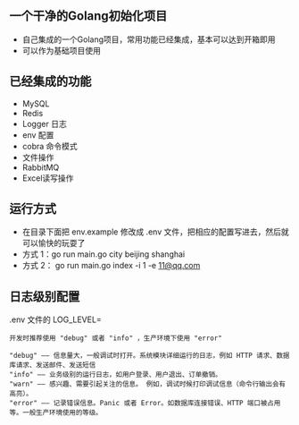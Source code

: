 ## 一个干净的Golang初始化项目
 - 自己集成的一个Golang项目，常用功能已经集成，基本可以达到开箱即用
 - 可以作为基础项目使用

## 已经集成的功能
- MySQL
- Redis
- Logger 日志
- env 配置
- cobra 命令模式
- 文件操作
- RabbitMQ
- Excel读写操作

## 运行方式
- 在目录下面把 env.example 修改成 .env 文件，把相应的配置写进去，然后就可以愉快的玩耍了
- 方式 1：go run main.go city beijing shanghai
- 方式 2： go run main.go index -i 1 -e 11@qq.com

## 日志级别配置
.env 文件的 LOG_LEVEL=
```
开发时推荐使用 "debug" 或者 "info" ，生产环境下使用 "error"

"debug" —— 信息量大，一般调试时打开。系统模块详细运行的日志，例如 HTTP 请求、数据库请求、发送邮件、发送短信
"info" —— 业务级别的运行日志，如用户登录、用户退出、订单撤销。
"warn" —— 感兴趣、需要引起关注的信息。 例如，调试时候打印调试信息（命令行输出会有高亮）。
"error" —— 记录错误信息。Panic 或者 Error。如数据库连接错误、HTTP 端口被占用等。一般生产环境使用的等级。
```